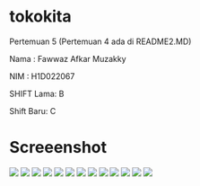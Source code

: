 # tokokita

Pertemuan 5 (Pertemuan 4 ada di README2.MD)

Nama : Fawwaz Afkar Muzakky

NIM : H1D022067

SHIFT Lama: B

Shift Baru: C


# Screeenshot
![](img/screenshots/register.png)
![](img/screenshots/successreg.png)
![](img/screenshots/login.png)
![](img/screenshots/produkpage1.png)
![](img/screenshots/addprodukform.png)
![](img/screenshots/afteraddproduk.png)
![](img/screenshots/detailprodukss.png)
![](img/screenshots/editprodukss.png)
![](img/screenshots/aftereditss.png)
![](img/screenshots/beforedeleteaoc.png)
![](img/screenshots/deleteaoc.png)
![](img/screenshots/afterdelaoc.png)
![](img/screenshots/sidebar1.png)

